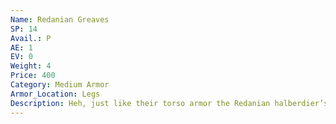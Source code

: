 ```yaml
---
Name: Redanian Greaves
SP: 14
Avail.: P
AE: 1
EV: 0
Weight: 4
Price: 400
Category: Medium Armor
Armor_Location: Legs
Description: Heh, just like their torso armor the Redanian halberdier’s leg armor ain’t anything too special. Simple leather pants and greaves and a codpiece. Maneuverablilty over strength.
---
```

